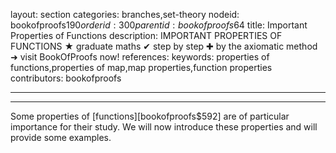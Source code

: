 layout: section
categories: branches,set-theory
nodeid: bookofproofs$190
orderid: 300
parentid: bookofproofs$64
title: Important Properties of Functions
description: IMPORTANT PROPERTIES OF FUNCTIONS ★ graduate maths ✔ step by step ✚ by the axiomatic method ➜ visit BookOfProofs now!
references: 
keywords: properties of functions,properties of map,map properties,function properties
contributors: bookofproofs

---


---

Some properties of [functions][bookofproofs$592] are of particular importance for their study. We will now introduce these properties and will provide some examples.
